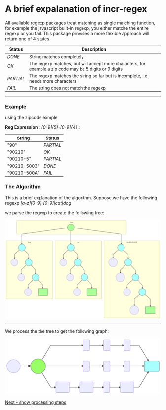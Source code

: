 # A brief expalanation of incr-regex

All avaliable regexp packages treat matching as single matching function, for example the javascript built-in regexp, you either matche the entire
regexp or you fail. This package provides a more flexible approach will return one of 4 states

| Status | Description |
| ------ | ----        |
| _DONE_ | String matches completely |
| _OK_  | The regexp matches, but will accept more characters, for example a zip code may be 5 digits or 9 digits  |
| _PARTIAL_ | The regexp matches the string so far but is incomplete, i.e. needs more characters |
| _FAIL_ | The string does not match the regexp |

----

### Example
using the zipcode exmple 

__Reg Expression__ :
_[0-9]{5}-[0-9]{4}_ :

| String | Status |
| ------ | ----   |
| "90" | _PARTIAL_ |
| "90210" | _OK_ |
| "90210-5" | _PARTIAL_ |
| "90210-5003" | _DONE_ |
| "90210-500A" | _FAIL_ |

### The Algorithm

This is a brief explanation of the algorithm. Suppose we have the following regexp _[a-z][0-9]-[0-9]|cat|dog_

we parse the regexp to create the following tree:

![](regex-tree.svg)

----

We process the the tree to get the following graph:

![](regex-init-graph.svg)

[Next - show processing steps](process1.md)


